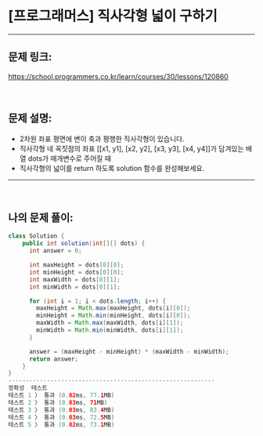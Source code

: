 # [프로그래머스] 직사각형 넓이 구하기

---

## 문제 링크:

https://school.programmers.co.kr/learn/courses/30/lessons/120860

<br>

## 문제 설명:

- 2차원 좌표 평면에 변이 축과 평행한 직사각형이 있습니다.
- 직사각형 네 꼭짓점의 좌표 [[x1, y1], [x2, y2], [x3, y3], [x4, y4]]가 담겨있는 배열 dots가 매개변수로 주어질 때
- 직사각형의 넓이를 return 하도록 solution 함수를 완성해보세요.

---

<br>

## 나의 문제 풀이:

```java
class Solution {
    public int solution(int[][] dots) {
      int answer = 0;

      int maxHeight = dots[0][0];
      int minHeight = dots[0][0];
      int maxWidth = dots[0][1];
      int minWidth = dots[0][1];

      for (int i = 1; i < dots.length; i++) {
        maxHeight = Math.max(maxHeight, dots[i][0]);
        minHeight = Math.min(minHeight, dots[i][0]);
        maxWidth = Math.max(maxWidth, dots[i][1]);
        minWidth = Math.min(minWidth, dots[i][1]);
      }

      answer = (maxHeight - minHeight) * (maxWidth - minWidth);
      return answer;
    }
}
-----------------------------------------------------------
정확성  테스트
테스트 1 〉	통과 (0.02ms, 77.1MB)
테스트 2 〉	통과 (0.03ms, 71MB)
테스트 3 〉	통과 (0.03ms, 83.4MB)
테스트 4 〉	통과 (0.03ms, 72.5MB)
테스트 5 〉	통과 (0.02ms, 73.1MB)
```
